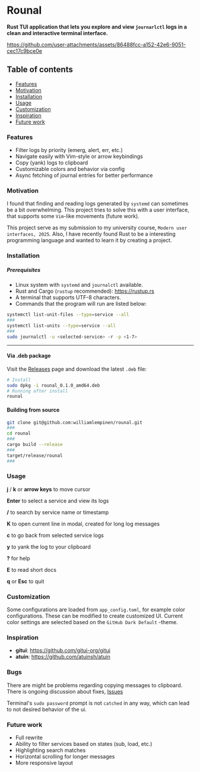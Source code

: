 # Rounal

**Rust TUI application that lets you explore and view `journarlctl` logs in a clean and interactive terminal interface.**

https://github.com/user-attachments/assets/86488fcc-a152-42e6-9051-cec17c9bce0e



## Table of contents
- [Features](#features)
- [Motivation](#motivation)
- [Installation](#installation)
- [Usage](#usage)
- [Customization](#customization)
- [Inspiration](#inspiration)
- [Future work](#future-work)


### Features

- Filter logs by priority (emerg, alert, err, etc.)
- Navigate easily with Vim-style or arrow keybindings
- Copy (yank) logs to clipboard
- Customizable colors and behavior via config
- Async fetching of journal entries for better performance

### Motivation

I found that finding and reading logs generated by `systemd` can sometimes be a bit overwhelming. This project tries to solve this with a user interface, that supports some `Vim`-like movements (future work).

This project serve as my submission to my university course, `Modern user interfaces, 2025`. Also, I have recently found Rust to be a interesting programming language and wanted to learn it by creating a project. 

### Installation

##### Prerequisites

- Linux system with `systemd` and `journalctl` available.
- Rust and Cargo (`rustup` recommended): https://rustup.rs
- A terminal that supports UTF-8 characters.
- Commands that the program will run are listed below:

```sh
systemctl list-unit-files --type=service --all
###
systemctl list-units --type=service --all
###
sudo journalctl -u <selected-service> -r -p <1-7>
```

---

#### Via .deb package
Visit the [Releases](https://github.com/williamlempinen/rounal/releases) page and download the latest `.deb` file:

```sh
# Install
sudo dpkg -i rounal_0.1.0_amd64.deb
# Running after install
rounal
```

#### Building from source
```sh
git clone git@github.com:williamlempinen/rounal.git
###
cd rounal
###
cargo build --release
###
target/release/rounal
###
```

### Usage
**j** / **k** or **arrow keys** to move cursor

**Enter** to select a service and view its logs

**/** to search by service name or timestamp

**K** to open current line in modal, created for long log messages

**c** to go back from selected service logs

**y** to yank the log to your clipboard

**?** for help

**E** to read short docs

**q** or **Esc** to quit


### Customization

Some configurations are loaded from `app_config.toml`, for example color configurations. These can be modified to create customized UI. Current color settings are selected based on the `GitHub Dark Default` -theme.


### Inspiration

- **gitui**: https://github.com/gitui-org/gitui
- **atuin**: https://github.com/atuinsh/atuin

### Bugs

There are might be problems regarding copying messages to clipboard. There is ongoing discussion about fixes, [Issues](https://github.com/1Password/arboard/issues)

Terminal's `sudo password` prompt is not `catched` in any way, which can lead to not desired behavior of the ui.

### Future work
- Full rewrite
- Ability to filter services based on states (sub, load, etc.)
- Highlighting search matches
- Horizontal scrolling for longer messages
- More responsive layout
